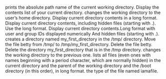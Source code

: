 prints the absolute path name of the current working directory.
Display the contents list of your current directory.
changes the working directory to the user’s home directory.
Display current directory contents in a long format.
Display current directory contents, including hidden files (starting with .). Use the long format.
Display current directory contents.Long format with user and group IDs displayed numerically And hidden files (starting with .).
creates a directory named my_first_directory in the /tmp/ directory.
Move the file betty from /tmp/ to /tmp/my_first_directory.
Delete the file betty.
Delete the directory my_first_directory that is in the /tmp directory.
changes the working directory to the previous one.
lists all files (even ones with names beginning with a period character, which are normally hidden) in the current directory and the parent of the working directory and the /boot directory (in this order), in long format.
the type of the file named iamafile.
